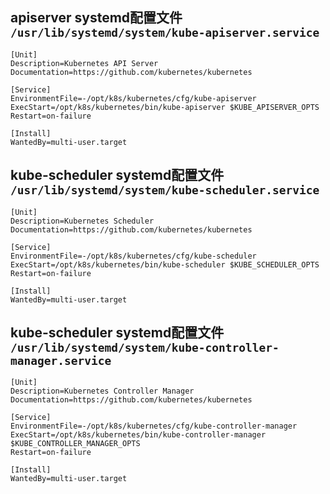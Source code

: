 ## apiserver systemd配置文件 `/usr/lib/systemd/system/kube-apiserver.service`
```shell
[Unit]
Description=Kubernetes API Server
Documentation=https://github.com/kubernetes/kubernetes

[Service]
EnvironmentFile=-/opt/k8s/kubernetes/cfg/kube-apiserver
ExecStart=/opt/k8s/kubernetes/bin/kube-apiserver $KUBE_APISERVER_OPTS
Restart=on-failure

[Install]
WantedBy=multi-user.target
```
## kube-scheduler systemd配置文件 `/usr/lib/systemd/system/kube-scheduler.service`
```shell
[Unit]
Description=Kubernetes Scheduler
Documentation=https://github.com/kubernetes/kubernetes

[Service]
EnvironmentFile=-/opt/k8s/kubernetes/cfg/kube-scheduler
ExecStart=/opt/k8s/kubernetes/bin/kube-scheduler $KUBE_SCHEDULER_OPTS
Restart=on-failure

[Install]
WantedBy=multi-user.target
```

## kube-scheduler systemd配置文件 `/usr/lib/systemd/system/kube-controller-manager.service`
```shell
[Unit]
Description=Kubernetes Controller Manager
Documentation=https://github.com/kubernetes/kubernetes
 
[Service]
EnvironmentFile=-/opt/k8s/kubernetes/cfg/kube-controller-manager
ExecStart=/opt/k8s/kubernetes/bin/kube-controller-manager $KUBE_CONTROLLER_MANAGER_OPTS
Restart=on-failure
 
[Install]
WantedBy=multi-user.target
```